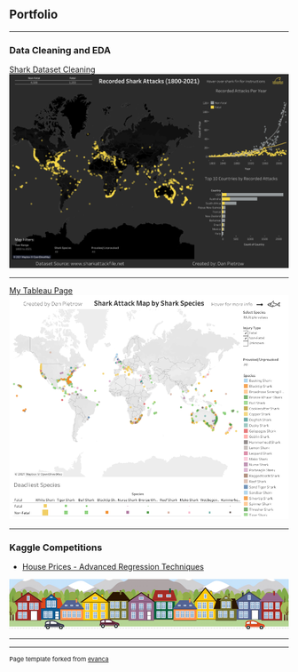## Portfolio

---

### Data Cleaning and EDA

[Shark Dataset Cleaning](https://colab.research.google.com/drive/1683XR1ShUnWxbDk6DC7cSewFijdxpEOf?authuser=1#scrollTo=JZQGr89k6TGY)
<img src="images/FatalDashboard.png?raw=true"/>

---
[My Tableau Page](https://public.tableau.com/app/profile/dan.pietrow)
<img src="images/SpeciesDashboard.png?raw=true"/>

---

### Kaggle Competitions
- [House Prices - Advanced Regression Techniques](http://example.com/)
<img src="images/housesbanner.png?raw=true"/>

---




---
<p style="font-size:11px">Page template forked from <a href="https://github.com/evanca/quick-portfolio">evanca</a></p>
<!-- Remove above link if you don't want to attibute -->
